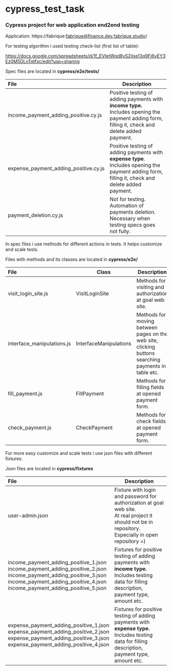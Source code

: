 # cypress_test_task
### Cypress project for web application end2end testing



Application: https://fabrique:fabrique@finance.dev.fabrique.studio/

For testing algorithm i used testing check-list (first list of table):

https://docs.google.com/spreadsheets/d/1f_EVIetWqd8yS2jIse13q9Fi6vEY3Ez0M5DLnTqtfxc/edit?usp=sharing



Spec files are located in **cypress/e2e/tests/**

|File      |Description      |
| :---- | ---- |
|income_payment_adding_positive.cy.js| Positive testing of adding payments with **income type.**<br/>Includes opening the payment adding form, filling it, check and delete added payment. |
|expense_payment_adding_positive.cy.js| Positive testing of adding payments with **expense type**.<br/>Includes opening the payment adding form, filling it, check and delete added payment. |
|payment_deletion.cy.js| Not for testing. Automation of payments deletion. Necessary when testing specs goes not fully. |



In spec files i use methods for different actions in tests. It helps customize and scale tests.

Files with methods and its classes are located in **cypress/e2e/**

| File                       | Class                  | Description                                                  |
| :------------------------- | ---------------------- | ------------------------------------------------------------ |
| visit_login_site.js        | VisitLoginSite         | Methods for visiting and authorization at goal web site.     |
| interface_manipulations.js | InterfaceManipulations | Methods for moving between pages on the web site, clicking buttons searching payments in table etc. |
| fill_payment.js            | FillPayment            | Methods for filling fields at opened payment form.           |
| check_payment.js           | CheckPayment           | Methods for check fields at opened payment form.             |



For more easy customize and scale tests i use json files with different fixtures.

Json files are located in **cypress/fixtures**

| File                                                         | Description                                                  |
| :----------------------------------------------------------- | ------------------------------------------------------------ |
| user-admin.json                                              | Fixture with login and password for authorization at goal web site.<br/>At real project it should not be in repository. Especially in open repository =) |
| income_payment_adding_positive_1.json<br/>income_payment_adding_positive_2.json<br/>income_payment_adding_positive_3.json<br/>income_payment_adding_positive_4.json<br/>income_payment_adding_positive_5.json | Fixtures for positive testing of adding payments with **income type.**<br/>Includes testing data for filling description, payment type, amount etc. |
| expense_payment_adding_positive_1.json<br/>expense_payment_adding_positive_2.json<br/>expense_payment_adding_positive_3.json<br/>expense_payment_adding_positive_4.json | Fixtures for positive testing of adding payments with **expense type.**<br/>Includes testing data for filling description, payment type, amount etc. |
